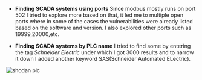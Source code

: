 * **Finding SCADA systems using ports**
Since modbus mostly runs on port 502 I tried to explore more based on that, it led me to multiple open ports where in some of the cases the vulnerabilities were already listed based on the software and version. I also explored other ports such as 19999,20000,etc. 

* **Finding SCADA systems by PLC name**
I tried to find some by entering the tag *Schneider Electric* under which I got 3000 results and to narrow it down I added another keyword SAS(Schneider Automated ELectric).

![shodan plc](https://user-images.githubusercontent.com/96241263/221658147-7c634a8d-1e7c-4205-89cc-b16e1b415166.png)
